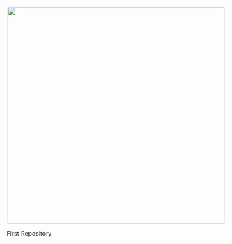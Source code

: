 <p align="center"><img src="https://assets.holbertonschool.com/media_images/files/000/001/247/original/header-logo-700.png" width="500">

First Repository
</p>


